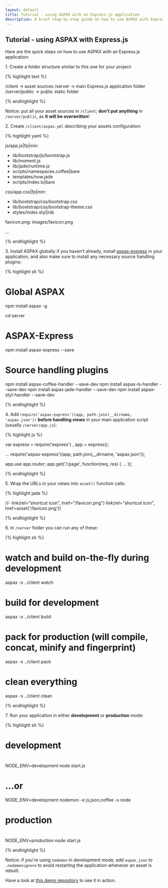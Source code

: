 ```yaml
---
layout: default
title: Tutorial - using ASPAX with an Express.js application
description: A brief step-by-step guide on how to use ASPAX with Express.js
---
```

## Tutorial - using ASPAX with Express.js
Here are the quick steps on how to use ASPAX with an Express.js application:

1\. Create a folder structure similar to this one for your project:

{% highlight text %}

/client         -> asset sources
/server         -> main Express.js application folder
/server/public  -> public static folder

{% endhighlight %}

Notice: put all your asset sources in `/client`; **don't put anything** in `/server/public`, as **it will be overwritten**!

2\. Create `/client/aspax.yml` describing your assets configuration:

{% highlight yaml %}

js/app.js|fp|min:
  - lib/bootstrap/js/bootstrap.js
  - lib/moment.js
  - lib/jade/runtime.js
  - scripts/namespaces.coffee|bare
  - templates/now.jade
  - scripts/index.ls|bare

css/app.css|fp|min:
  - lib/bootstrap/css/bootstrap.css
  - lib/bootstrap/css/bootstrap-theme.css
  - styles/index.styl|nib

favicon.png: images/favicon.png

...

{% endhighlight %}

3\. Install ASPAX globally if you haven't already, install [aspax-express](https://github.com/icflorescu/aspax-express) in your application, and also make sure to install any necessary source handling plugins:

{% highlight sh %}

# Global ASPAX
npm install aspax -g

cd server

# ASPAX-Express
npm install aspax-express --save

# Source handling plugins
npm install aspax-coffee-handler --save-dev
npm install aspax-ls-handler --save-dev
npm install aspax-jade-handler --save-dev
npm install aspax-styl-handler --save-dev

{% endhighlight %}

4\. Add `require('aspax-express')(app, path.join(__dirname, 'aspax.json'))` **before handling views** in your main application script (usually `/server/app.js`):


{% highlight js %}

var express = require('express')
  , app = express();

...
require('aspax-express')(app, path.join(__dirname, 'aspax.json'));

app.use app.router;
app.get('/:page', function(req, res) {
...
});

{% endhighlight %}

5\. Wrap the URLs in your views into `asset()` function calls:

{% highlight jade %}

//- link(rel="shortcut icon", href="/favicon.png")
link(rel="shortcut icon", href=asset('/favicon.png'))

{% endhighlight %}

6\. In `/server` folder you can run any of these:

{% highlight sh %}

# watch and build on-the-fly during development
aspax -s ../client watch

# build for development
aspax -s ../client build

# pack for production (will compile, concat, minify and fingerprint)
aspax -s ../client pack

# clean everything
aspax -s ../client clean

{% endhighlight %}

7\. Run your application in either **development** or **production** mode:

{% highlight sh %}

# development
#
NODE_ENV=development node start.js
# ...or
NODE_ENV=development nodemon -e js,json,coffee -x node

# production
#
NODE_ENV=production node start.js

{% endhighlight %}

Notice: if you're using `nodemon` in development mode, add `aspax.json` to `.nodemonignore` to avoid restarting the application whenever an asset is rebuilt.

Have a look at [this demo repository](https://github.com/icflorescu/aspax-demo) to see it in action.
